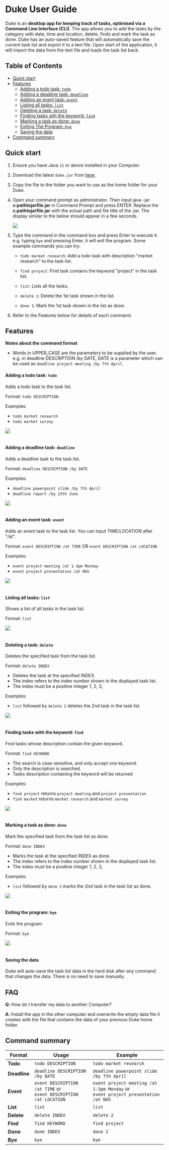 # Duke User Guide

Duke is an **desktop app for keeping track of tasks, optimised via a Command Line Interface (CLI)**.
The app allows you to add the tasks by the category with date, time and location, delete, finds
and mark the task as done.
Duke has an auto-saved feature that will automatically save the current task list
and export it to a text file. Upon start of the application, it will import the data 
from the text file and loads the task list back.

## Table of Contents
* [Quick start](#quick-start)
* [Features](#features) 
  * [Adding a todo task: `todo`](#adding-a-todo-task-todo) 
  * [Adding a deadline task: `deadline`](#adding-a-deadline-task-deadline)
  * [Adding an event task: `event`](#adding-an-event-task-event)
  * [Listing all tasks: `list`](#listing-all-tasks-list)
  * [Deleting a task: `delete`](#deleting-a-task-delete)
  * [Finding tasks wth the keyword: `find`](#finding-tasks-with-the-keyword-find)
  * [Marking a task as done: `done`](#marking-a-task-as-done-done)
  * [Exiting The Program: `bye`](#exiting-the-program-bye)
  * [Saving the data](#saving-the-data)
* [Command summary](#command-summary)

## Quick start

1.  Ensure you have Java `11` or above installed in your Computer.

2.  Download the latest `duke.jar` from [here](https://github.com/Ang-Cheng-Jun/ip/releases/tag/v0.2).

3.  Copy the file to the folder you want to use as the home folder for your Duke.

4.  Open your command prompt as administrator. Then input java -jar **c:pathtojarfile.jar** in 
Command Prompt and press ENTER. Replace the **c:pathtojarfile.jar** with the actual path and 
file title of the Jar. The display similar to the below should appear in a few seconds.

    ![](images/Start%20Image.PNG)

5.  Type the command in the command box and press Enter to execute it. 
e.g. typing `bye` and pressing Enter, it will exit the program.
Some example commands you can try:
    *   `todo market research`: 
         Add a todo task with description "market research" to the task list.
         
    *   `find project`: 
         Find task contains the keyword "project" in the task list.  
            
    *   `list`: 
         Lists all the tasks.
         
    *   `delete 1`: 
         Delete the 1st task shown in the list.
         
    *   `done 1`: 
         Mark the 1st task shown in the list as done.  
             
6.  Refer to the Features below for details of each command.

## Features 

   **Notes about the command format**
    
   * Words in UPPER_CASE are the parameters to be supplied by the user.
    <br>e.g. in deadline DESCRIPTION /by DATE, DATE is a parameter which can be used as 
   `deadline project meeting /by 7th April`.

#### Adding a todo task: `todo`
Adds a todo task to the task list.

Format: `todo DESCRIPTION`

Examples: 
*   `todo market research`
*   `todo market survey`  

   ![](images/Todo%20Image.PNG)
<br/><br/>
#### Adding a deadline task: `deadline`
Adds a deadline task to the task list.

Format: `deadline DESCRIPTION /by DATE`

Examples: 
*   `deadline powerpoint slide /by 7th April`
*   `deadline report /by 23th June`

   ![](images/Deadline%20Image.PNG)
<br/><br/>
#### Adding an event task: `event` 
Adds an event task to the task list. You can input TIME/LOCATION after "/at".

Format: `event DESCRIPTION /at TIME` OR `event DESCRIPTION /at LOCATION`

Examples: 
*   `event project meeting /at 1-3pm Monday`
*   `event project presentation /at NUS`

   ![](images/Event%20Image.PNG)
<br/><br/>
#### Listing all tasks: `list`
Shows a list of all tasks in the task list.

Format: `list`

   ![](images/List%20Image.PNG)
<br/><br/>
#### Deleting a task: `delete`
Deletes the specified task from the task list.

Format: `delete INDEX`

*   Deletes the task at the specified INDEX.
*   The index refers to the index number shown in the displayed task list.
*   The index must be a positive integer 1, 2, 3,

Examples:
*   `list` followed by `delete 2` deletes the 2nd task in the task list.

   ![](images/Delete%20Image.PNG)
<br/><br/>
#### Finding tasks with the keyword: `find` 
Find tasks whose description contain the given keyword.

Format: `find KEYWORD`

*   The search is case-sensitive, and only accept one keyword.
*   Only the description is searched.
*   Tasks description containing the keyword will be returned

Examples:
*   `find project` returns `project meeting` and `project presentation`
*   `find market` returns `market research` and `market survey`

   ![](images/Find%20Image.PNG)
<br/><br/> 
#### Marking a task as done: `done`
Mark the specified task from the task list as done.

Format: `done INDEX`

*   Marks the task at the specified INDEX as done.
*   The index refers to the index number shown in the displayed task list.
*   The index must be a positive integer 1, 2, 3,

Examples:
*   `list` followed by `done 2` marks the 2nd task in the task list as done.

   ![](images/Done%20Image.PNG)
<br/><br/>
#### Exiting the program: `bye`
Exits the program.

Format: `bye`

   ![](images/Bye%20Image.PNG)
<br/><br/>
#### Saving the data
Duke will auto-save the task list data in the hard disk after 
any command that changes the data. There is no need to save manually.


## FAQ

**Q**: How do I transfer my data to another Computer?

**A**: Install the app in the other computer and overwrite the empty data file it creates with the file 
that contains the data of your previous Duke home folder.

## Command summary

| Format  | Usage | Example |
| --------- | ------ | ------- |
| **Todo** | `todo DESCRIPTION` | `todo market research` |
| **Deadline** | `deadline DESCRIPTION /by DATE` | `deadline powerpoint slide /by 7th April`|
| **Event** | `event DESCRIPTION /at TIME` or <br>`event DESCRIPTION /at LOCATION` | `event project meeting /at 1-3pm Monday` or <br> `event project presentation /at NUS` |
| **List** | `list` | `list` |
| **Delete** | `delete INDEX` | `delete 2` |
| **Find** | `find KEYWORD` | `find project` |
| **Done** | `done INDEX`| `done 2` |
| **Bye** | `bye` | `bye` |


